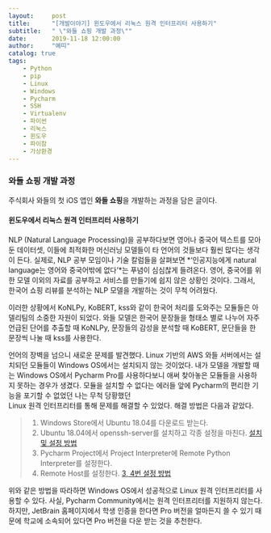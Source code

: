 ```yaml
---
layout:     post
title:      "[개발이야기] 윈도우에서 리눅스 원격 인터프리터 사용하기"
subtitle:   " \"와들 쇼핑 개발 과정\""
date:       2019-11-18 12:00:00
author:     "예띠"
catalog: true
tags:
    - Python
    - pip
    - Linux
    - Windows
    - Pycharm
    - SSH
    - Virtualenv
    - 파이썬
    - 리눅스
    - 윈도우
    - 파이참
    - 가상환경
---
```


### 와들 쇼핑 개발 과정

주식회사 와들의 첫 iOS 앱인 **와들 쇼핑**을 개발하는 과정을 담은 글이다.

#### 윈도우에서 리눅스 원격 인터프리터 사용하기
NLP (Natural Language Processing)을 공부하다보면 영어나 중국어 텍스트를 모아둔 데이터셋, 이들에 최적화한 머신러닝 모델들이 타 언어의 것들보다 훨씬 많다는 생각이 든다. 실제로, NLP 공부 모임이나 기술 칼럼들을 살펴보면 *‘인공지능에게 natural language는 영어와 중국어밖에 없다’*는 푸념이 심심찮게 들려온다. 영어, 중국어를 위한 모델 이외의 자료를 공부하고 서비스를 만들기에 쉽지 않은 상황인 것이다. 그래서, 한국어 쇼핑 리뷰를 분석하는 NLP 모델을 개발하는 것이 무척 어려웠다.

이러한 상황에서 KoNLPy, KoBERT, kss와 같이 한국어 처리를 도와주는 모듈들은 아델리팀의 소중한 자원이 되었다. 와들 모델은 한국어 문장들을 형태소 별로 나누어 자주 언급된 단어를 추출할 때 KoNLPy, 문장들의 감성을 분석할 때 KoBERT, 문단들을 한 문장씩 나눌 때 kss를 사용한다.

언어의 장벽을 넘으니 새로운 문제를 발견했다. Linux 기반의 AWS 와들 서버에서는 설치되던 모듈들이 Windows OS에서는 설치되지 않는 것이었다. 내가 모델을 개발할 때는 Windows OS에서 Pycharm Pro를 사용하다보니 애써 찾아놓은 모듈들을 사용하지 못하는 경우가 생겼다. 모듈을 설치할 수 없다는 에러들 앞에 Pycharm의 편리한 기능을 포기할 수 없었던 나는 무척 당황했던  
Linux 원격 인터프리터를 통해 문제를 해결할 수 있었다. 해결 방법은 다음과 같았다.

> 1.	Windows Store에서 Ubuntu 18.04를 다운로드 받는다.
> 2.	Ubuntu 18.04에서 openssh-server를 설치하고 각종 설정을 마친다. [설치 및 설정 방법](https://jootc.com/p/201808031462)
> 3.	Pycharm Project에서 Project Interpreter에 Remote Python Interpreter를 설정한다.
> 4.	Remote Host를 설정한다. [3, 4번 설정 방법](https://pytogether.tistory.com/1)

위와 같은 방법을 따라하면 Windows OS에서 성공적으로 Linux 원격 인터프리터를 사용할 수 있다. 사실, Pycharm Community에서는 원격 인터프리터를 지원하지 않는다. 하지만, JetBrain 홈페이지에서 학생 인증을 한다면 Pro 버전을 얼마든지 쓸 수 있기 때문에 학교에 소속되어 있다면 Pro 버전을 다운 받는 것을 추천한다.
